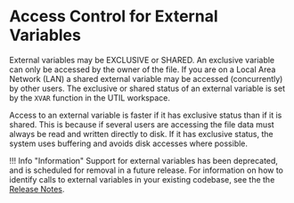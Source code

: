 <h1 class="heading"><span class="name">Access Control for External Variables</span></h1>

External variables may be EXCLUSIVE or SHARED. An exclusive variable can only be accessed by the owner of the file. If you are on a Local Area Network (LAN) a shared external variable may be accessed (concurrently) by other users. The exclusive or shared status of an external variable is set by the `XVAR` function in the UTIL workspace.

Access to an external variable is faster if it has exclusive status than if it is shared. This is because if several users are accessing the file data must always be read and written directly to disk. If it has exclusive status, the system uses buffering and avoids disk accesses where possible.

!!! Info "Information"
    Support for external variables has been deprecated, and is scheduled for removal in a future release. For information on how to identify calls to external variables in your existing codebase, see the the [Release Notes](../release-notes/announcements/deprecated-functionality.md).
